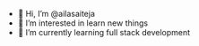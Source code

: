 - 👋 Hi, I’m @ailasaiteja
- 👀 I’m interested in learn new things
- 🌱 I’m currently learning full stack development
